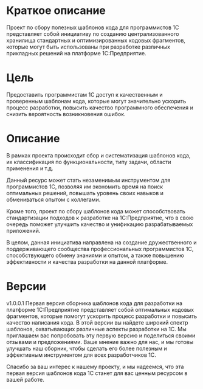 # Краткое описание
Проект по сбору полезных шаблонов кода для программистов 1С представляет собой инициативу по созданию централизованного хранилища стандартных и оптимизированных кодовых фрагментов, которые могут быть использованы при разработке различных прикладных решений на платформе 1С:Предприятие.

# Цель
Предоставить программистам 1С доступ к качественным и проверенным шаблонам кода, которые могут значительно ускорить процесс разработки, повысить качество программного обеспечения и снизить вероятность возникновения ошибок.

# Описание
В рамках проекта происходит сбор и систематизация шаблонов кода, их классификация по функциональности, типу задачи, области применения и т.д. 

Данный ресурс может стать незаменимым инструментом для программистов 1С, позволяя им экономить время на поиск оптимальных решений, повышать уровень своих навыков и обмениваться опытом с коллегами.

Кроме того, проект по сбору шаблонов кода может способствовать стандартизации подходов к разработке на 1С:Предприятие, что в свою очередь поможет улучшить качество и унификацию разрабатываемых приложений.

В целом, данная инициатива направлена на создание дружественного и поддерживающего сообщества профессиональных программистов 1С, способствующего обмену знаниями и опытом, а также повышению эффективности и качества разработки на данной платформе.

# Версии

v1.0.0.1
Первая версия сборника шаблонов кода для разработки на платформе 1С:Предприятие представляет собой оптимальных кодовых фрагментов, которые помогут ускорить процесс разработки и повысить качество написания кода. В этой версии вы найдете широкий спектр шаблонов, охватывающих различные аспекты разработки на 1С.
Мы приглашаем вас попробовать эту первую версию и поделиться своими отзывами и предложениями. Ваше мнение важно для нас, и мы готовы улучшать наш сборник, чтобы сделать его более полезным и эффективным инструментом для всех разработчиков 1С.

Спасибо за ваш интерес к нашему проекту, и мы надеемся, что эта первая версия шаблонов кода 1С станет для вас ценным ресурсом в вашей работе.
